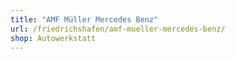 ```yaml
---
title: "AMF Müller Mercedes Benz"
url: /friedrichshafen/amf-mueller-mercedes-benz/
shop: Autowerkstatt
---
```

